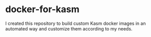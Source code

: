 # docker-for-kasm

I created this repository to build custom Kasm docker images in an automated way and customize them according to my needs.